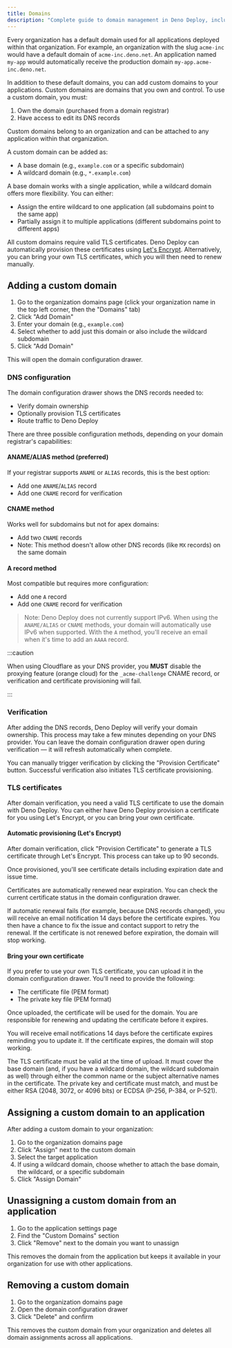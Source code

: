 ```yaml
---
title: Domains
description: "Complete guide to domain management in Deno Deploy, including organization domains, custom domains, DNS configuration, TLS certificates, and domain assignments."
---
```


Every organization has a default domain used for all applications deployed
within that organization. For example, an organization with the slug `acme-inc`
would have a default domain of `acme-inc.deno.net`. An application named
`my-app` would automatically receive the production domain
`my-app.acme-inc.deno.net`.

In addition to these default domains, you can add custom domains to your
applications. Custom domains are domains that you own and control. To use a
custom domain, you must:

1. Own the domain (purchased from a domain registrar)
2. Have access to edit its DNS records

Custom domains belong to an organization and can be attached to any application
within that organization.

A custom domain can be added as:

- A base domain (e.g., `example.com` or a specific subdomain)
- A wildcard domain (e.g., `*.example.com`)

A base domain works with a single application, while a wildcard domain offers
more flexibility. You can either:

- Assign the entire wildcard to one application (all subdomains point to the
  same app)
- Partially assign it to multiple applications (different subdomains point to
  different apps)

All custom domains require valid TLS certificates. Deno Deploy can automatically
provision these certificates using [Let's Encrypt](https://letsencrypt.org/).
Alternatively, you can bring your own TLS certificates, which you will then need
to renew manually.

## Adding a custom domain

1. Go to the organization domains page (click your organization name in the top
   left corner, then the "Domains" tab)
2. Click "Add Domain"
3. Enter your domain (e.g., `example.com`)
4. Select whether to add just this domain or also include the wildcard subdomain
5. Click "Add Domain"

This will open the domain configuration drawer.

### DNS configuration

The domain configuration drawer shows the DNS records needed to:

- Verify domain ownership
- Optionally provision TLS certificates
- Route traffic to Deno Deploy

There are three possible configuration methods, depending on your domain
registrar's capabilities:

#### ANAME/ALIAS method (preferred)

If your registrar supports `ANAME` or `ALIAS` records, this is the best option:

- Add one `ANAME`/`ALIAS` record
- Add one `CNAME` record for verification

#### CNAME method

Works well for subdomains but not for apex domains:

- Add two `CNAME` records
- Note: This method doesn't allow other DNS records (like `MX` records) on the
  same domain

#### A record method

Most compatible but requires more configuration:

- Add one `A` record
- Add one `CNAME` record for verification

> Note: Deno Deploy does not currently support IPv6. When using the
> `ANAME/ALIAS` or `CNAME` methods, your domain will automatically use IPv6 when
> supported. With the `A` method, you'll receive an email when it's time to add
> an `AAAA` record.

:::caution

When using Cloudflare as your DNS provider, you **MUST** disable the proxying
feature (orange cloud) for the `_acme-challenge` CNAME record, or verification
and certificate provisioning will fail.

:::

### Verification

After adding the DNS records, Deno Deploy will verify your domain ownership.
This process may take a few minutes depending on your DNS provider. You can
leave the domain configuration drawer open during verification — it will refresh
automatically when complete.

You can manually trigger verification by clicking the "Provision Certificate"
button. Successful verification also initiates TLS certificate provisioning.

### TLS certificates

After domain verification, you need a valid TLS certificate to use the domain
with Deno Deploy. You can either have Deno Deploy provision a certificate for
you using Let's Encrypt, or you can bring your own certificate.

#### Automatic provisioning (Let's Encrypt)

After domain verification, click "Provision Certificate" to generate a TLS
certificate through Let's Encrypt. This process can take up to 90 seconds.

Once provisioned, you'll see certificate details including expiration date and
issue time.

Certificates are automatically renewed near expiration. You can check the
current certificate status in the domain configuration drawer.

If automatic renewal fails (for example, because DNS records changed), you will
receive an email notification 14 days before the certificate expires. You then
have a chance to fix the issue and contact support to retry the renewal. If the
certificate is not renewed before expiration, the domain will stop working.

#### Bring your own certificate

If you prefer to use your own TLS certificate, you can upload it in the domain
configuration drawer. You'll need to provide the following:

- The certificate file (PEM format)
- The private key file (PEM format)

Once uploaded, the certificate will be used for the domain. You are responsible
for renewing and updating the certificate before it expires.

You will receive email notifications 14 days before the certificate expires
reminding you to update it. If the certificate expires, the domain will stop
working.

The TLS certificate must be valid at the time of upload. It must cover the base
domain (and, if you have a wildcard domain, the wildcard subdomain as well)
through either the common name or the subject alternative names in the
certificate. The private key and certificate must match, and must be either RSA
(2048, 3072, or 4096 bits) or ECDSA (P-256, P-384, or P-521).

## Assigning a custom domain to an application

After adding a custom domain to your organization:

1. Go to the organization domains page
2. Click "Assign" next to the custom domain
3. Select the target application
4. If using a wildcard domain, choose whether to attach the base domain, the
   wildcard, or a specific subdomain
5. Click "Assign Domain"

## Unassigning a custom domain from an application

1. Go to the application settings page
2. Find the "Custom Domains" section
3. Click "Remove" next to the domain you want to unassign

This removes the domain from the application but keeps it available in your
organization for use with other applications.

## Removing a custom domain

1. Go to the organization domains page
2. Open the domain configuration drawer
3. Click "Delete" and confirm

This removes the custom domain from your organization and deletes all domain
assignments across all applications.
